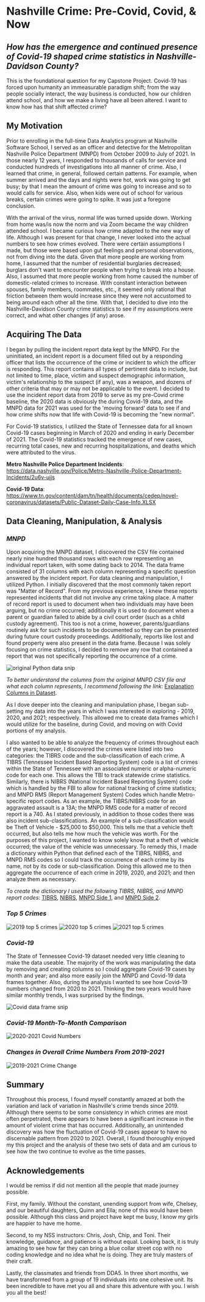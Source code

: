 # Nashville Crime: Pre-Covid, Covid, & Now
## *How has the emergence and continued presence of Covid-19 shaped crime statistics in Nashville-Davidson County?*
This is the foundational question for my Capstone Project.  Covid-19 has forced upon humanity an immeasurable paradigm shift; from the way people socially interact, the way business is conducted, how our children attend school, and how we make a living have all been altered.  I want to know how has that shift affected crime?

## My Motivation
Prior to enrolling in the full-time Data Analytics program at Nashville Software School, I served as an officer and detective for the Metropolitan Nashville Police Department (MNPD) from October 2009 to July of 2021.  In those nearly 12 years, I responded to thousands of calls for service and conducted hundreds of investigations into all manner of crime.  Also, I learned that crime, in general, followed certain patterns.  For example, when summer arrived and the days and nights were hot, work was going to get busy; by that I mean the amount of crime was going to increase and so to would calls for service.  Also, when kids were out of school for various breaks, certain crimes were going to spike.  It was just a foregone conclusion.

With the arrival of the virus, normal life was turned upside down.  Working from home was/is now the norm and via Zoom became the way children attended school. I became curious how crime adapted to the new way of life.  Although I was present for that change, I never looked into the actual numbers to see how crimes evolved.  There were certain assumptions I made, but those were based upon gut feelings and personal observations, not from diving into the data.  Given that more people are working from home, I assumed that the number of residential burglaries decreased; burglars don't want to encounter people when trying to break into a house.  Also, I assumed that more people working from home caused the number of domestic-related crimes to increase.  With constant interaction between spouses, family members, roommates, etc., it seemed only rational that friction between them would increase since they were not accustomed to being around each other all the time.  With that, I decided to dive into the Nashville-Davidson County crime statistics to see if my assumptions were correct, and what other changes (if any) arose.

## Acquiring The Data
I began by pulling the incident report data kept by the MNPD.  For the uninitiated, an incident report is a document filled out by a responding officer that lists the occurrence of the crime or incident to which the officer is responding.  This report contains all types of pertinent data to include, but not limited to time, place, victim and suspect demographic information, victim's relationship to the suspect (if any), was a weapon, and dozens of other criteria that may or may not be applicable to the event.  I decided to use the incident report data from 2019 to serve as my pre-Covid crime baseline, the 2020 data is obviously the during Covid-19 data, and the MNPD data for 2021 was used for the 'moving forward' data to see if and how crime shifts now that life with Covid-19 is becoming the "new normal".  

For Covid-19 statistics, I utilized the State of Tennessee data for all known Covid-19 cases beginning in March of 2020 and ending in early December of 2021.  The Covid-19 statistics tracked the emergence of new cases, recurring total cases, new and recurring hospitalizations, and deaths which were attributed to the virus.

**Metro Nashville Police Department Incidents**: https://data.nashville.gov/Police/Metro-Nashville-Police-Department-Incidents/2u6v-ujjs

**Covid-19 Data**: https://www.tn.gov/content/dam/tn/health/documents/cedep/novel-coronavirus/datasets/Public-Dataset-Daily-Case-Info.XLSX

## Data Cleaning, Manipulation, & Analysis
### *MNPD*
Upon acquiring the MNPD dataset, I discovered the CSV file contained nearly nine hundred thousand rows with each row representing an individual report taken, with some dating back to 2014.  The data frame consisted of 31 columns with each column representing a specific question answered by the incident report.  For data cleaning and manipulation, I utilized Python.  I initially discovered that the most commonly taken report was "Matter of Record".  From my previous experience, I knew these reports represented incidents that did not involve any crime taking place.  A matter of record report is used to document when two individuals may have been arguing, but no crime occurred; additionally it is used to document when a parent or guardian failed to abide by a civil court order (such as a child custody agreement).  This too is not a crime, however, parents/guardians routinely ask for such incidents to be documented so they can be presented during future court custody proceedings.  Additionally, reports like lost and found property were also present in the data frame.  Because I was solely focusing on crime statistics, I decided to remove any row that contained a report that was not specifically reporting the occurrence of a crime.

![original Python data snip](Snips/data_snip2.JPG)

*To better understand the columns from the original MNPD CSV file and what each column represents, I recommend following the link*: [Explanation Columns in Dataset](https://data.nashville.gov/api/views/2u6v-ujjs/files/4537ce42-a1d7-4157-be45-6ab2f22c15ef?download=true&filename=Metro-Nashville-Police-Department-Incidents-Metadata-v2.pdf).

As I dove deeper into the cleaning and manipulation phase, I began sub-setting my data into the years in which I was interested in exploring - 2019, 2020, and 2021; respectively.  This allowed me to create data frames which I would utilize for the baseline, during Covid, and moving on with Covid portions of my analysis.  

I also wanted to be able to analyze the frequency of crimes throughout each of the years; however, I discovered the crimes were listed into two categories: the TIBRS code and the sub-classification of each crime.  A TIBRS (Tennessee Incident Based Reporting System) code is a list of crimes within the State of Tennessee with an associated numeric or alpha-numeric code for each one.  This allows the TBI to track statewide crime statistics.  Similarly, there is NIBRS (National Incident Based Reporting System) code which is handled by the FBI to allow for national tracking of crime statistics; and MNPD RMS (Report Management System) Codes which handle Metro-specific report codes.  As an example, the TIBRS/NIBRS code for an aggravated assault is a 13A; the MNPD RMS code for a matter of record report is a 740.  As I stated previously, in addition to those codes there was also incident sub-classifications.  An example of a sub-classification would be Theft of Vehicle - $25,000 to $50,000.  This tells me that a vehicle theft occurred, but also tells me how much the vehicle was worth.  For the purposes of this project, I wanted to know solely know that a theft of vehicle occurred; the value of the vehicle was unnecessary.  To remedy this, I made a dictionary within Python that defined each of the TIBRS, NIBRS, and MNPD RMS codes so I could track the occurrence of each crime by its name, not by its code or sub-classification.  Doing this allowed me to then aggregate the occurrence of each crime in 2019, 2020, and 2021; and then analyze them as necessary.

*To create the dictionary I used the following TIBRS, NIBRS, and MNPD report codes*:
[TIBRS](Other/TIBRSCodes.pdf),
[NIBRS](Other/NIBRS_Offense_Codes.pdf),
[MNPD Side 1](Other/MNPD_Offense_Report_Codes.jpeg), and [MNPD Side 2](Other/MNPD_Offense_Report_Codes2.jpeg).

### *Top 5 Crimes*
![2019 top 5 crimes](Snips/19_top_5.JPG)
![2020 top 5 crimes](Snips/20_top_5.JPG)
![2021 top 5 crimes](Snips/21_top_5.JPG)

### *Covid-19*
The State of Tennessee Covid-19 dataset needed very little cleaning to make the data useable.  The majority of the work was manipulating the data by removing and creating columns so I could aggregate Covid-19 cases by month and year; and also more easily join the MNPD and Covid-19 data frames together.  Also, during the analysis I wanted to see how Covid-19 numbers changed from 2020 to 2021.  Thinking the two years would have similar monthly trends, I was surprised by the findings.

![Covid data frame snip](Snips/covid_snip.JPG)

### *Covid-19 Month-To-Month Comparison*
![2020-2021 Covid Numbers](Snips/covid_monthly.JPG)

### *Changes in Overall Crime Numbers From 2019-2021*
![2019-2021 Crime Change](Snips/monthly_crime_snip.JPG)


## Summary
Throughout this process, I found myself constantly amazed at both the variation and lack of variation in Nashville's crime trends since 2019.  Although there seems to be some consistency in which crimes are most often perpetrated, there appears to have been a significant increase in the amount of violent crime that has occurred.  Additionally, an unintended discovery was how the fluctuation of Covid-19 cases appear to have no discernable pattern from 2020 to 2021.  Overall, I found thoroughly enjoyed my this project and the analysis of these two sets of data and am curious to see how the two continue to evolve as the time passes.

## Acknowledgements
I would be remiss if did not mention all the people that made journey possible.  

First, my family.  Without the constant, unending support from wife, Chelsey, and our beautiful daughters, Quinn and Ella; none of this would have been possible.  Although this class and project have kept me busy, I know my girls are happier to have me home.  

Second, to my NSS instructors: Chris, Josh, Chip, and Toni.  Their knowledge, guidance, and patience is without equal.  Looking back, it is truly amazing to see how far they can bring a blue collar street cop with no coding knowledge and no idea what he is doing.  They are truly masters of their craft.

Lastly, the classmates and friends from DDA5.  In three short months, we have transformed from a group of 19 individuals into one cohesive unit.  Its been incredible to have met you all and share this adventure with you.  I wish you all the best!
